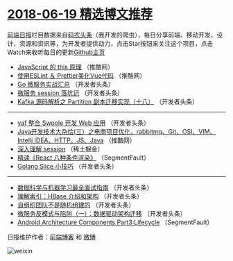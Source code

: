 # [2018-06-19 精选博文推荐](http://hao.caibaojian.com/date/2018/06/19)

[前端日报](http://caibaojian.com/c/news)栏目数据来自[码农头条](http://hao.caibaojian.com/)（我开发的爬虫），每日分享前端、移动开发、设计、资源和资讯等，为开发者提供动力，点击Star按钮来关注这个项目，点击Watch来收听每日的更新[Github主页](https://github.com/kujian/frontendDaily)
* [JavaScript 的 this 原理](http://hao.caibaojian.com/77902.html) （推酷网）
* [使用ESLint ＆ Prettier美化Vue代码](http://hao.caibaojian.com/77900.html) （推酷网）
* [Go 微服务实战汇总](http://hao.caibaojian.com/77881.html) （开发者头条）
* [微服务 session 落坑记](http://hao.caibaojian.com/77882.html) （开发者头条）
* [Kafka 源码解析之 Partition 副本迁移实现（十八）](http://hao.caibaojian.com/77889.html) （开发者头条）

***
* [yaf 整合 Swoole 开发 Web 应用](http://hao.caibaojian.com/77883.html) （开发者头条）
* [Java开发技术大杂烩(三）之电商项目优化、rabbitmq、Git、OSI、VIM、Intellj IDEA、HTTP、JS、Java](http://hao.caibaojian.com/77901.html) （推酷网）
* [深入理解 session](http://hao.caibaojian.com/77880.html) （稀土掘金）
* [精读《React 八种条件渲染》](http://hao.caibaojian.com/77930.html) （SegmentFault）
* [Golang Slice 小技巧](http://hao.caibaojian.com/77884.html) （开发者头条）

***
* [数据科学与机器学习最全面试指南](http://hao.caibaojian.com/77885.html) （开发者头条）
* [理解索引：HBase 介绍和架构](http://hao.caibaojian.com/77886.html) （开发者头条）
* [自组织团队不是随机组建的](http://hao.caibaojian.com/77887.html) （开发者头条）
* [微服务反模式与陷阱（一）：数据驱动架构迁移](http://hao.caibaojian.com/77888.html) （开发者头条）
* [Android Architecture Components Part3:Lifecycle](http://hao.caibaojian.com/77879.html) （SegmentFault）

日报维护作者：[前端博客](http://caibaojian.com/) 和 [微博](http://caibaojian.com/go/weibo)

![weixin](https://user-images.githubusercontent.com/3055447/38468989-651132ac-3b80-11e8-8e6b-15122322a9d7.png)